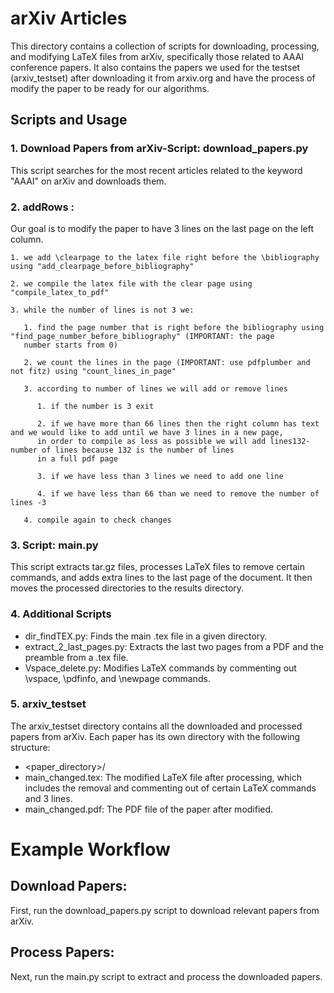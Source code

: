 # arXiv Articles

This directory contains a collection of scripts for downloading, processing, and modifying LaTeX files from arXiv, specifically those related to AAAI conference papers. It also contains the papers we used for the testset (arxiv_testset) after downloading it from arxiv.org and have the process of modify the paper to be ready for our algorithms.





## Scripts and Usage
### 1. Download Papers from arXiv-Script: download_papers.py

This script searches for the most recent articles related to the keyword "AAAI" on arXiv and downloads them.

### 2. addRows : 
Our goal is to modify the paper to have 3 lines on the last page on the left column.

    1. we add \clearpage to the latex file right before the \bibliography using "add_clearpage_before_bibliography"
    
    2. we compile the latex file with the clear page using "compile_latex_to_pdf"
    
    3. while the number of lines is not 3 we:
    
       1. find the page number that is right before the bibliography using "find_page_number_before_bibliography" (IMPORTANT: the page
       number starts from 0)
       
       2. we count the lines in the page (IMPORTANT: use pdfplumber and not fitz) using "count_lines_in_page"
       
       3. according to number of lines we will add or remove lines
       
          1. if the number is 3 exit
          
          2. if we have more than 66 lines then the right column has text and we would like to add until we have 3 lines in a new page,
          in order to compile as less as possible we will add lines132-number of lines because 132 is the number of lines
          in a full pdf page
          
          3. if we have less than 3 lines we need to add one line 
          
          4. if we have less than 66 than we need to remove the number of lines -3 
          
       4. compile again to check changes 
   
### 3. Script: main.py

This script extracts tar.gz files, processes LaTeX files to remove certain commands, and adds extra lines to the last page of the document. It then moves the processed directories to the results directory.

### 4. Additional Scripts
* dir_findTEX.py: Finds the main .tex file in a given directory.
* extract_2_last_pages.py: Extracts the last two pages from a PDF and the preamble from a .tex file.
* Vspace_delete.py: Modifies LaTeX commands by commenting out \vspace, \pdfinfo, and \newpage commands.


### 5. arxiv_testset
The arxiv_testset directory contains all the downloaded and processed papers from arXiv. Each paper has its own directory with the following structure:

* <paper_directory>/
* main_changed.tex: The modified LaTeX file after processing, which includes the removal and commenting out of certain LaTeX commands and 3 lines.
* main_changed.pdf: The PDF file of the paper after modified.

# Example Workflow
## Download Papers:
 First, run the download_papers.py script to download relevant papers from arXiv.
## Process Papers:
 Next, run the main.py script to extract and process the downloaded papers.
